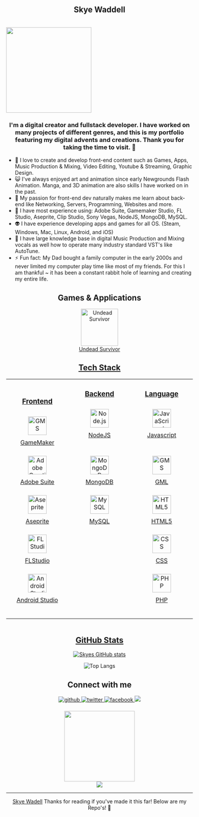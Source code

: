 ## <div align="center">Skye Waddell</div>

<br>
<div style ="display:flex;" align="center">
  <img src="https://drive.google.com/uc?id=14xqv5Vq1iSHgQblRQwoVmMGU7XPq05u4" style="width:230px"/>
</div>

### <div align="center">I'm a digital creator and fullstack developer. I have worked on many projects of different genres, and this is my portfolio featuring my digital advents and creations. Thank you for taking the time to visit. 🤖</div>

- 🔭 I love to create and develop front-end content such as Games, Apps, Music Production & Mixing, Video Editing, Youtube & Streaming, Graphic Design.
- 😺 I've always enjoyed art and animation since early Newgrounds Flash Animation. Manga, and 3D animation are also skills I have worked on in the past.
- 🌱 My passion for front-end dev naturally makes me learn about back-end like Networking, Servers, Programming, Websites and more.
- 👾 I have most experience using: Adobe Suite, Gamemaker Studio, FL Studio, Aseprite, Clip Studio, Sony Vegas, NodeJS, MongoDB, MySQL.
- 👽 I have experience developing apps and games for all OS. (Steam, Windows, Mac, Linux, Android, and iOS)
- 🧠 I have large knowledge base in digital Music Production and Mixing vocals as well how to operate many industry standard VST's like AutoTune.
- ⚡ Fun fact: My Dad bought a family computer in the early 2000s and never limited my computer play time like most of my friends. For this I am thankful    ~ it has been a constant rabbit hole of learning and creating my entire life. 

<div align="center">

## Games & Applications
  
  <a href="https://skyestuff.itch.io/undead-survivor" target="_blank"><img src="https://lh3.googleusercontent.com/zto_sEx7-zSg4hwC6b5kwl5x6zt2z7UKCSmecq2EpfoDCxYTJNsJPMS83xtAuiZADSw" alt="Undead Survivor" height="100" />
<br>Undead Survivor
  
## Tech Stack

<table align="center">
<tr><td align="top" width="33%">

<h3 align="center">Frontend </h3>
<div align="center">  

<a href="https://gamemaker.io/en" target="_blank"><img style="margin: 10px" src="https://coal.gamemaker.io/sites/5d75794b3c84c70006700381/theme/images/og/thumbnail_gm_logo.png?1677843242" alt="GMS" height="50" /></a>
  GameMaker</br>
  
<a href="https://adobe.com/" target="_blank"><img style="margin: 10px" src="https://upload.wikimedia.org/wikipedia/commons/thumb/4/4c/Adobe_Creative_Cloud_rainbow_icon.svg/480px-Adobe_Creative_Cloud_rainbow_icon.svg.png?20221002235840" alt="Adobe Creative Suite" height="50" /></a>  
  Adobe Suite</br>

<a href="https://www.aseprite.org" target="_blank"><img style="margin: 10px" src="https://user-images.githubusercontent.com/105599773/227793892-34a4144b-6161-469e-adf2-2e5b00c466cf.png" alt="Aseprite" height="50" /></a>  
Aseprite</br>
  
<a href="https://www.image-line.com" target="_blank"><img style="margin: 10px" src="https://www.pngfind.com/pngs/m/4-49885_fl-studio-logo-png-transparent-png.png" alt="FL Studio" height="50" /></a>  
FLStudio</br>
  
<a href="https://developer.android.com/" target="_blank"><img style="margin: 10px" src="https://1.bp.blogspot.com/-LgTa-xDiknI/X4EflN56boI/AAAAAAAAPuk/24YyKnqiGkwRS9-_9suPKkfsAwO4wHYEgCLcBGAsYHQ/s0/image9.png" alt="Android Studio" height="50" /></a> 
<br>Android Studio</br>

</div>

</td><td valign="top" width="33%">

<h3 align="center">Backend </h3>
<div align="center">  
<a href="https://nodejs.org/" target="_blank"><img style="margin: 10px" src="https://profilinator.rishav.dev/skills-assets/nodejs-original-wordmark.svg" alt="Node.js" height="50" /></a>  
  <br>NodeJS</br><br>
  
<a href="https://www.mongodb.com/" target="_blank"><img style="margin: 10px" src="https://profilinator.rishav.dev/skills-assets/mongodb-original-wordmark.svg" alt="MongoDB" height="50" /></a><br>
MongoDB</br>
  
<a href="https://www.mysql.com/" target="_blank"><img style="margin: 10px" src="https://profilinator.rishav.dev/skills-assets/mysql-original-wordmark.svg" alt="MySQL" height="50" /></a>  
MySQL</br><br>
  
</div>
</td><td valign="top" width="33%">

<h3 align="center">Language </h3>
<div align="center">  
<a href="https://www.javascript.com/" target="_blank"><img style="margin: 10px" src="https://profilinator.rishav.dev/skills-assets/javascript-original.svg" alt="JavaScript" height="50" /></a>  
  <br>Javascript</br><br>

<a href="https://gamemaker.io/en" target="_blank"><img style="margin: 10px" src="https://coal.gamemaker.io/sites/5d75794b3c84c70006700381/theme/images/og/thumbnail_gm_logo.png?1677843242" alt="GMS" height="50" /></a>
  <br>GML</br>

<a href="https://en.wikipedia.org/wiki/HTML5" target="_blank"><img style="margin: 10px" src="https://profilinator.rishav.dev/skills-assets/html5-original-wordmark.svg" alt="HTML5" height="50" /></a> 
<br>HTML5</br>

<a href="https://en.m.wikipedia.org/wiki/CSS" target="_blank"><img style="margin: 10px" src="https://upload.wikimedia.org/wikipedia/commons/thumb/6/62/CSS3_logo.svg/800px-CSS3_logo.svg.png" alt="CSS" height="50" /></a>  
CSS</br>

<a href="https://www.php.net/" target="_blank"><img style="margin: 10px" src="https://profilinator.rishav.dev/skills-assets/php-original.svg" alt="PHP" height="50" /></a>  
PHP</br><br>
    
</div>
  
</td></tr></table>

<div align="center" style="display:inline-block;flex-wrap:nowrap";>


## GitHub Stats

[![Skyes GitHub stats](https://github-readme-stats.vercel.app/api?username=skyelynwaddell)](https://github.com/skyelynwaddell/github-readme-stats)
  
![Top Langs](https://github-readme-stats.vercel.app/api/top-langs/?username=SKYELYNWADDELL)
  
## Connect with me
<div align="center">
<a href="https://github.com/skyelynwaddell" target="_blank">
<img src=https://img.shields.io/badge/github-%2324292e.svg?&style=for-the-badge&logo=github&logoColor=white alt=github style="margin-bottom: 5px;" />
</a>
  
<a href="https://twitter.com/ver2ion" target="_blank">
<img src=https://img.shields.io/badge/twitter-%2300acee.svg?&style=for-the-badge&logo=twitter&logoColor=white alt=twitter style="margin-bottom: 5px;" />
</a>
  
<a href="https://www.facebook.com/ver2ion" target="_blank">
<img src=https://img.shields.io/badge/facebook-%232E87FB.svg?&style=for-the-badge&logo=facebook&logoColor=white alt=facebook style="margin-bottom: 5px;" />
</a>  
  
<a href="http://www.skyescloud.xyz" target="_blank">
<img src = "https://img.shields.io/badge/skyescloud.xyz-%20-blue">
</a>  

</div>  
<br/>
<div align="center" style="display:inline-block;flex-wrap:nowrap";>
<img src="https://media.tenor.com/BzMSfXg3bMcAAAAd/medusa-fgo.gif" style="height:190px"/>



</div>

<div align="center">
<img src="https://komarev.com/ghpvc/?username=skyelynwaddell&&style=flat-square" align="center" />
</div>   

------

[Skye Wadell](https://github.com/skyelynwaddell) Thanks for reading if you've made it this far! Below are my Repo's! 🌸
